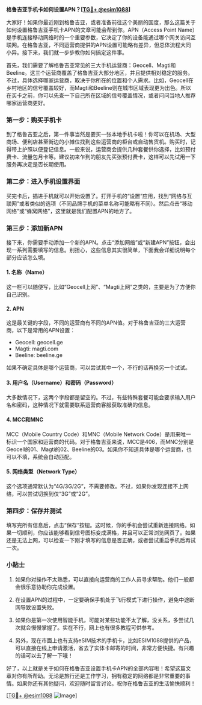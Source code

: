 **格鲁吉亚手机卡如何设置APN？[[TG💪+ @esim1088](https://t.me/s/esim1088)]**

大家好！如果你最近刚到格鲁吉亚，或者准备前往这个美丽的国度，那么这篇关于如何设置格鲁吉亚手机卡APN的文章可能会帮到你。APN（Access Point Name）是手机连接移动网络时的一个重要参数，它决定了你的设备能通过哪个网关访问互联网。在格鲁吉亚，不同运营商提供的APN设置可能略有差异，但总体流程大同小异。接下来，我们就一步步教你如何搞定这件事。

首先，我们需要了解格鲁吉亚常见的三大手机运营商：Geocell、Magti和Beeline。这三个运营商覆盖了格鲁吉亚大部分地区，并且提供相对稳定的服务。不过，具体选择哪家运营商，取决于你所在的位置和个人需求。比如，Geocell在乡村地区的信号覆盖较好，而Magti和Beeline则在城市区域表现更为出色。所以在买卡之前，你可以先查一下自己所在区域的信号覆盖情况，或者问问当地人推荐哪家运营商更好。

### 第一步：购买手机卡

到了格鲁吉亚之后，第一件事当然是要买一张本地手机卡啦！你可以在机场、大型商场、便利店甚至街边的小摊位找到这些运营商的柜台或自动售货机。购买时，记得带上护照以便登记信息。一般来说，运营商会提供几种套餐供你选择，比如预付费卡、流量包月卡等。建议初来乍到的朋友先买张预付费卡，这样可以先试用一下服务再决定是否长期使用。

### 第二步：进入手机设置界面

买完卡后，插进手机就可以开始设置了。打开手机的“设置”应用，找到“网络与互联网”或者类似的选项（不同品牌手机的菜单名称可能略有不同）。然后点击“移动网络”或“蜂窝网络”，这里就是我们配置APN的地方了。

### 第三步：添加新APN

接下来，你需要手动添加一个新的APN。点击“添加网络”或“新建APN”按钮，会出现一系列需要填写的信息。别担心，这些信息其实很简单，下面我会详细说明每个部分应该怎么填。

#### 1. 名称（Name）
这一栏可以随便写，比如“Geocell上网”、“Magti上网”之类的，主要是为了方便你自己识别。

#### 2. APN
这是最关键的字段，不同的运营商有不同的APN值。对于格鲁吉亚的三大运营商，以下是常用的APN设置：
- Geocell: geocell.ge
- Magti: magti.com
- Beeline: beeline.ge

如果不确定具体是哪个运营商，可以尝试其中一个，不行的话再换另一个试试。

#### 3. 用户名（Username）和密码（Password）
大多数情况下，这两个字段都是留空的。不过，有些特殊套餐可能会要求输入用户名和密码，这种情况下就需要联系运营商客服获取准确的信息。

#### 4. MCC和MNC
MCC（Mobile Country Code）和MNC（Mobile Network Code）是用来唯一标识一个国家和运营商的代码。对于格鲁吉亚来说，MCC是406，而MNC分别是Geocell的01、Magti的02、Beeline的03。如果你不知道具体是哪个运营商，也可以不填，系统会自动匹配。

#### 5. 网络类型（Network Type）
这个选项通常默认为“4G/3G/2G”，不需要修改。不过，如果你发现连接不上网络，可以尝试切换到仅“3G”或“2G”。

### 第四步：保存并测试

填写完所有信息后，点击“保存”按钮。这时候，你的手机会尝试重新连接网络。如果一切顺利，你应该能够看到信号图标变成满格，并且可以正常浏览网页了。如果还是无法上网，可以检查一下刚才填写的信息是否正确，或者尝试重启手机后再试一次。

### 小贴士

1. 如果你对操作不太熟悉，可以直接向运营商的工作人员寻求帮助。他们一般都会很乐意协助你完成设置。
   
2. 在设置APN的过程中，一定要确保手机处于飞行模式下进行操作，避免中途断网导致设置失败。

3. 如果你是第一次使用智能手机，可能对某些功能不太了解，没关系，多尝试几次就会慢慢掌握了。实在不行，网上也有很多教程可供参考。

4. 另外，现在市面上也有支持eSIM技术的手机卡，比如ESIM1088提供的产品，可以直接在线上申请激活，省去了实体卡邮寄的时间，非常方便快捷。有兴趣的话可以去了解一下哦！

好了，以上就是关于如何在格鲁吉亚设置手机卡APN的全部内容啦！希望这篇文章对你有所帮助。无论是旅行还是工作学习，拥有稳定的网络都是非常重要的事情。如果你还有其他疑问，欢迎随时留言讨论。祝你在格鲁吉亚的生活愉快顺利！

[[TG💪+ @esim1088](https://t.me/s/esim1088) ![Image](https://i.postimg.cc/4NQfJmqS/Snipaste-2025-05-13-00-14-12.png)]